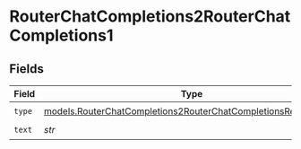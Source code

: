 # RouterChatCompletions2RouterChatCompletions1


## Fields

| Field                                                                                                                                | Type                                                                                                                                 | Required                                                                                                                             | Description                                                                                                                          |
| ------------------------------------------------------------------------------------------------------------------------------------ | ------------------------------------------------------------------------------------------------------------------------------------ | ------------------------------------------------------------------------------------------------------------------------------------ | ------------------------------------------------------------------------------------------------------------------------------------ |
| `type`                                                                                                                               | [models.RouterChatCompletions2RouterChatCompletionsRequestType](../models/routerchatcompletions2routerchatcompletionsrequesttype.md) | :heavy_check_mark:                                                                                                                   | N/A                                                                                                                                  |
| `text`                                                                                                                               | *str*                                                                                                                                | :heavy_check_mark:                                                                                                                   | N/A                                                                                                                                  |